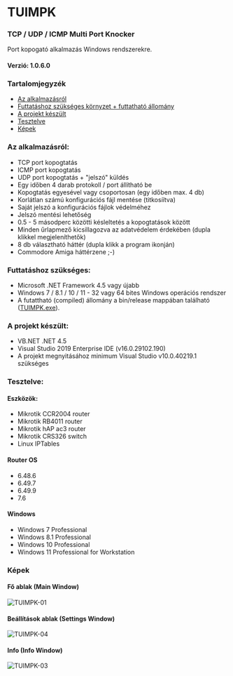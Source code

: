 # TUIMPK
### TCP / UDP / ICMP Multi Port Knocker
Port kopogató alkalmazás Windows rendszerekre.

#### Verzió: 1.0.6.0
### Tartalomjegyzék

- [Az alkalmazásról](#az-alkalmaz%C3%A1sr%C3%B3l)
- [Futtatáshoz szükséges környzet + futtatható állomány](#futtat%C3%A1shoz-sz%C3%BCks%C3%A9ges)
- [A projekt készült](#a-projekt-k%C3%A9sz%C3%BClt)
- [Tesztelve](#tesztelve)
- [Képek](#k%C3%A9pek)


### Az alkalmazásról:

* TCP port kopogtatás
* ICMP port kopogtatás
* UDP port kopogtatás + "jelszó" küldés
* Egy időben 4 darab protokoll / port állítható be
* Kopogtatás egyesével vagy csoportosan (egy időben max. 4 db)
* Korlátlan számú konfigurációs fájl mentése (titkosíítva)
* Saját jelszó a konfigurációs fájlok védelméhez
* Jelszó mentési lehetőség
* 0.5 - 5 másodperc közötti késleltetés a kopogtatások között
* Minden űrlapmező kicsillagozva az adatvédelem érdekében (dupla klikkel megjeleníthetők)
* 8 db választható háttér (dupla klikk a program ikonján)
* Commodore Amiga háttérzene ;-)


### Futtatáshoz szükséges:

* Microsoft .NET Framework 4.5 vagy újabb
* Windows 7 / 8.1 / 10 / 11 - 32 vagy 64 bites Windows operációs rendszer
* A futattható (compiled) állomány a bin/release mappában található ([TUIMPK.exe](https://github.com/Alpha-Buchotep/TUIMPK/tree/main/TUIMPK/bin/Release)).

### A projekt készült:

* VB.NET .NET 4.5
* Visual Studio 2019 Enterprise IDE (v16.0.29102.190)
* A projekt megnyitásához minimum Visual Studio v10.0.40219.1 szükséges


### Tesztelve:

#### Eszközök:

* Mikrotik CCR2004 router
* Mikrotik RB4011 router
* Mikrotik hAP ac3 router
* Mikrotik CRS326 switch
* Linux IPTables

#### Router OS

* 6.48.6
* 6.49.7
* 6.49.9
* 7.6

#### Windows

* Windows 7 Professional
* Windows 8.1 Professional
* Windows 10 Professional
* Windows 11 Professional for Workstation

### Képek

#### Fő ablak (Main Window)
![TUIMPK-01](https://github.com/Alpha-Buchotep/TUIMPK/assets/63890454/b12ac1aa-0938-4f8d-a7a6-1885afb84e72)

#### Beállítások ablak (Settings Window)
![TUIMPK-04](https://github.com/Alpha-Buchotep/TUIMPK/assets/63890454/d23cd77b-0629-4c27-93b3-7484f6fe487b)

#### Info (Info Window)
![TUIMPK-03](https://github.com/Alpha-Buchotep/TUIMPK/assets/63890454/e5561dad-a7fa-4f2a-8ec8-ee1f441f6335)
